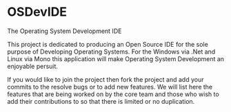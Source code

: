 # OSDevIDE
The Operating System Development IDE

This project is dedicated to producing an Open Source IDE for the sole purpose of Developing Operating Systems. 
For the Windows via .Net and Linux via Mono this application will make Operating System Development an enjoyable persuit.

If you would like to join the project then fork the project and add your commits to the resolve bugs or to add new features.
We will list here the features that are being worked on by the core team and those who wish to add their contributions to so that
there is limited or no duplication.
